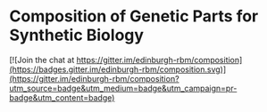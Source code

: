 # Composition of Genetic Parts for Synthetic Biology

[![Join the chat at https://gitter.im/edinburgh-rbm/composition](https://badges.gitter.im/edinburgh-rbm/composition.svg)](https://gitter.im/edinburgh-rbm/composition?utm_source=badge&utm_medium=badge&utm_campaign=pr-badge&utm_content=badge)
